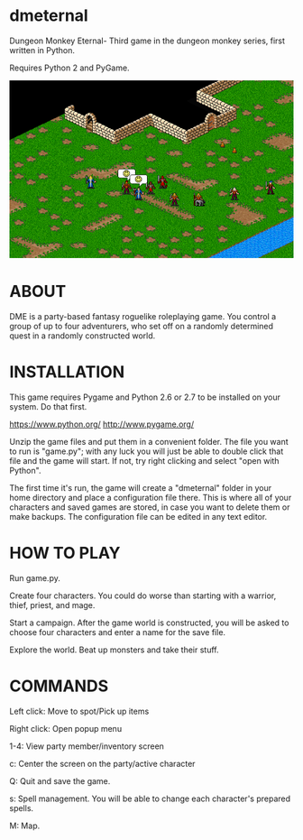 dmeternal
=========

Dungeon Monkey Eternal- Third game in the dungeon monkey series, first written in Python.

Requires Python 2 and PyGame.

![Screenshot](image/screenshot.png)

ABOUT
=====

DME is a party-based fantasy roguelike roleplaying game. You control a group of
up to four adventurers, who set off on a randomly determined quest in a randomly
constructed world.

INSTALLATION
============

This game requires Pygame and Python 2.6 or 2.7 to be installed on your system.
Do that first.

  https://www.python.org/
  http://www.pygame.org/

Unzip the game files and put them in a convenient folder. The file you want
to run is "game.py"; with any luck you will just be able to double click that
file and the game will start. If not, try right clicking and select "open
with Python".

The first time it's run, the game will create a "dmeternal" folder in your
home directory and place a configuration file there. This is where all of your
characters and saved games are stored, in case you want to delete them or
make backups. The configuration file can be edited in any text editor.

HOW TO PLAY
===========

Run game.py.

Create four characters. You could do worse than starting with a warrior, thief,
priest, and mage.

Start a campaign. After the game world is constructed, you will be asked to
choose four characters and enter a name for the save file.

Explore the world. Beat up monsters and take their stuff.


COMMANDS
========

Left click: Move to spot/Pick up items

Right click: Open popup menu

1-4: View party member/inventory screen

c: Center the screen on the party/active character

Q: Quit and save the game.

s: Spell management. You will be able to change each character's prepared
  spells.

M: Map.


